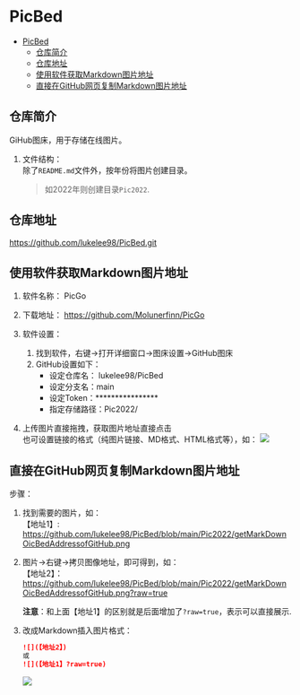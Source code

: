 # PicBed

<!-- @import "[TOC]" {cmd="toc" depthFrom=1 depthTo=6 orderedList=false} -->

<!-- code_chunk_output -->

- [PicBed](#picbed)
  - [仓库简介](#仓库简介)
  - [仓库地址](#仓库地址)
  - [使用软件获取Markdown图片地址](#使用软件获取markdown图片地址)
  - [直接在GitHub网页复制Markdown图片地址](#直接在github网页复制markdown图片地址)

<!-- /code_chunk_output -->

## 仓库简介
GiHub图床，用于存储在线图片。
1. 文件结构：  
    除了`README.md`文件外，按年份将图片创建目录。   
    >如2022年则创建目录`Pic2022`.

## 仓库地址
https://github.com/lukelee98/PicBed.git

## 使用软件获取Markdown图片地址
1. 软件名称：
    PicGo
2. 下载地址：
    https://github.com/Molunerfinn/PicGo
3. 软件设置：
    1. 找到软件，右键->打开详细窗口->图床设置->GitHub图床
    2. GitHub设置如下：
        + 设定仓库名： lukelee98/PicBed
        + 设定分支名：main
        + 设定Token：****************
        + 指定存储路径：Pic2022/

4. 上传图片直接拖拽，获取图片地址直接点击  
    也可设置链接的格式（纯图片链接、MD格式、HTML格式等），如：
    ![](https://raw.githubusercontent.com/lukelee98/PicBed/main/Pic2022/AREPL%20for%20python.png)

## 直接在GitHub网页复制Markdown图片地址
步骤：
1. 找到需要的图片，如：  
    【地址1】:   
    https://github.com/lukelee98/PicBed/blob/main/Pic2022/getMarkDownOicBedAddressofGitHub.png
    
2. 图片->右键->拷贝图像地址，即可得到，如：  
    【地址2】：  
    https://github.com/lukelee98/PicBed/blob/main/Pic2022/getMarkDownOicBedAddressofGitHub.png?raw=true  
    
    **注意**：和上面【地址1】的区别就是后面增加了`?raw=true`，表示可以直接展示.  

3. 改成Markdown插入图片格式：  
    ```markdown
    ![](【地址2】)
    或
    ![](【地址1】?raw=true)
    ```

    ![](https://github.com/lukelee98/PicBed/blob/main/Pic2022/getMarkDownOicBedAddressofGitHub.png?raw=true)
